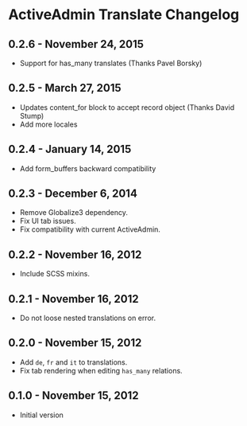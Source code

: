 # ActiveAdmin Translate Changelog

## 0.2.6 - November 24, 2015

- Support for has_many translates (Thanks Pavel Borsky)

## 0.2.5 - March 27, 2015

- Updates content_for block to accept record object (Thanks David Stump)
- Add more locales

## 0.2.4 - January 14, 2015

- Add form_buffers backward compatibility


## 0.2.3 - December 6, 2014

- Remove Globalize3 dependency.
- Fix UI tab issues.
- Fix compatibility with current ActiveAdmin.

## 0.2.2 - November 16, 2012

- Include SCSS mixins.

## 0.2.1 - November 16, 2012

- Do not loose nested translations on error.

## 0.2.0 - November 15, 2012

- Add `de`, `fr` and `it` to translations.
- Fix tab rendering when editing `has_many` relations.

## 0.1.0 - November 15, 2012

- Initial version
